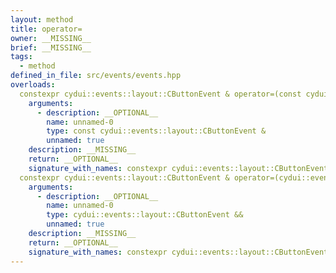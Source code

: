 ```yaml
---
layout: method
title: operator=
owner: __MISSING__
brief: __MISSING__
tags:
  - method
defined_in_file: src/events/events.hpp
overloads:
  constexpr cydui::events::layout::CButtonEvent & operator=(const cydui::events::layout::CButtonEvent &):
    arguments:
      - description: __OPTIONAL__
        name: unnamed-0
        type: const cydui::events::layout::CButtonEvent &
        unnamed: true
    description: __MISSING__
    return: __OPTIONAL__
    signature_with_names: constexpr cydui::events::layout::CButtonEvent & operator=(const cydui::events::layout::CButtonEvent &)
  constexpr cydui::events::layout::CButtonEvent & operator=(cydui::events::layout::CButtonEvent &&):
    arguments:
      - description: __OPTIONAL__
        name: unnamed-0
        type: cydui::events::layout::CButtonEvent &&
        unnamed: true
    description: __MISSING__
    return: __OPTIONAL__
    signature_with_names: constexpr cydui::events::layout::CButtonEvent & operator=(cydui::events::layout::CButtonEvent &&)
---
```

